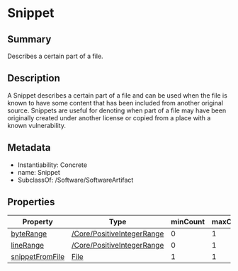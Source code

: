 <!-- Automatically generated by spec-parser v2.0.0 on 2024-01-08T22:20:56.273795+00:00 -->
<!-- SPDX-License-Identifier: Community-Spec-1.0 -->

# Snippet

## Summary

Describes a certain part of a file.


## Description

A Snippet describes a certain part of a file and can be used when the file is known to have some content
that has been included from another original source. Snippets are useful for denoting when part of a file
may have been originally created under another license or copied from a place with a known vulnerability.


## Metadata

- Instantiability: Concrete
- name: Snippet
- SubclassOf: /Software/SoftwareArtifact



## Properties

| Property | Type | minCount | maxCount |
|---|---|---|---|
| [byteRange](../Properties/byteRange.md) | [/Core/PositiveIntegerRange](../../Core/Classes/PositiveIntegerRange.md) | 0 | 1 |
| [lineRange](../Properties/lineRange.md) | [/Core/PositiveIntegerRange](../../Core/Classes/PositiveIntegerRange.md) | 0 | 1 |
| [snippetFromFile](../Properties/snippetFromFile.md) | [File](../Classes/File.md) | 1 | 1 |

